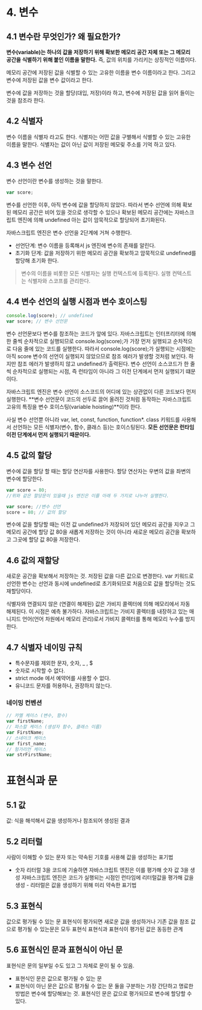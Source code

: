 # 4. 변수

## 4.1 변수란 무엇인가? 왜 필요한가?

**변수(variable)는 하나의 값을 저장하기 위해 확보한 메모리 공간 자체 또는 그 메모리 공간을 식별하기 위해 붙인 이름을 말한다.** 즉, 값의 위치를 가리키는 상징적인 이름이다.

메모리 공간에 저장된 값을 식별할 수 있는 고유한 이름을 변수 이름이라고 한다. 그리고 변수에 저장된 값을 변수 값이라고 한다.

변수에 값을 저장하는 것을 할당(대입, 저장)이라 하고, 변수에 저장된 값을 읽어 들이는 것을 참조라 한다.

## 4.2 식별자

변수 이름을 식별자 라고도 한다. 식별자는 어떤 값을 구별해서 식별할 수 있는 고유한 이름을 말한다. 식별자는 값이 아닌 값이 저장된 메모맂 주소를 기억 하고 있다.

## 4.3 변수 선언

변수 선언이란 변수를 생성하는 것을 말한다.

```javascript
var score;
```

변수를 선언한 이후, 아직 변수에 값을 할당하지 않았다. 따라서 변수 선언에 의해 확보된 메모리 공간은 비어 있을 것으로 생각할 수 있으나 확보된 메모리 공간에는 자바스크립트 엔진에 의해 undefined 아는 값이 암묵적으로 할당되어 초기화된다.

자바스크립트 엔진은 변수 선언을 2단계에 거쳐 수행한다.

- 선언단계: 변수 이름을 등록해서 js 엔진에 변수의 존재를 알린다.
- 초기화 단계: 값을 저장하기 위한 메모리 공간을 확보하고 암묵적으로 undefined를 할당해 초기화 한다.

> 변수의 이름을 비롯한 모든 식별자는 실행 컨텍스트에 등록된다. 실행 컨텍스트는 식별자와 스코프를 관리한다.

## 4.4 변수 선언의 실행 시점과 변수 호이스팅

```javascript
console.log(score); // undefined
var score; // 변수 선언문
```

변수 선언문보다 변수를 참조하는 코드가 앞에 있다. 자바스크립트는 인터프리터에 의해 한 줄씩 순차적으로 실행되므로 console.log(score);가 가장 먼저 실행되고 순차적으로 다음 줄에 있는 코드를 실행한다. 따라서 console.log(score);가 실행되는 시점에는 아직 score 변수의 선언이 실행되지 않았으므로 참조 에러가 발생할 것처럼 보인다. 하지만 참조 에러가 발생하지 않고 undefined가 출력된다. 변수 선언이 소스코드가 한 줄씩 순차적으로 실행되는 시점, 즉 런타임이 아니라 그 이전 단계에서 먼저 실행되기 떄문이다.

자바스크립트 엔진은 변수 선언이 소스코드의 어디에 있는 상관없이 다른 코드보다 먼저 실행한다. **변수 선언문이 코드의 선두로 끌어 올려진 것처럼 동작하는 자바스크립트 고유의 특징을 변수 호이스팅(variable hoisting)**이라 한다.

사실 변수 선언뿐 아니라 var, let, const, function, function\*. class 키워드를 사용해서 선언하는 모든 식별자(변수, 함수, 클래스 등)는 호이스팅된다. **모든 선언문은 런타임 이전 단계에서 먼저 실행되기 때문이다.**

## 4.5 값의 할당

변수에 값을 할당 할 때는 할당 연산자를 사용한다. 할당 연산자는 우변의 값을 좌변의 변수에 할당한다.

```javascript
var score = 80;
//위와 같은 할당문이 있을때 js 엔진은 이를 아래 두 가지로 나누어 실행한다.

var score; //변수 선언
score = 80; // 값의 할당
```

변수에 값을 할당할 때는 이전 값 undefined가 저장되어 있던 메모리 공간을 지우고 그 메모리 공간에 할당 값 80을 새롭게 저장하는 것이 아니라 새로운 메모리 공간을 확보하고 그곳에 할당 값 80을 저장한다.

## 4.6 값의 재할당

새로운 공간을 확보해서 저장하는 것. 저장된 값을 다른 값으로 변경한다. var 키워드로 선언한 변수는 선언과 동시에 undefined로 초기화되므로 처음으로 값을 할당하는 것도 재할당이다.

식별자와 연결되지 않은 (연결이 해제된) 값은 가비지 콜렉터에 의해 메모리에서 자동 해제된다. 이 시점은 예측 불가하다. 자바스크립트는 가비지 콜렉터를 내장하고 있는 매니지드 언어(언어 차원에서 메모리 관리)로서 가비지 콜렉터를 통해 메모리 누수를 방지한다.

## 4.7 식별자 네이밍 규칙

- 특수문자를 제외한 문자, 숫자, \_ , $
- 숫자로 시작할 수 없다.
- strict mode 에서 예약어를 사용할 수 없다.
- 유니코드 문자를 허용하나, 권장하지 않는다.

### 네이밍 컨벤션

```javascript
// 카멜 케이스 (변수, 함수)
var firstName;
// 파스칼 케이스 (생성자 함수, 클래스 이름)
var FirstName;
// 스네이크 케이스
var first_name;
// 헝가리언 케이스
var strFirstName;
```

# 표현식과 문

## 5.1 값

값: 식을 해석해서 값을 생성하거나 참조되어 생성된 결과

## 5.2 리터럴

사람이 이해할 수 있는 문자 또는 약속된 기호를 사용해 값을 생성하는 표기법

- 숫자 리터럴 3을 코드에 기술하면 자바스크립트 엔진은 이를 평가해 숫자 값 3을 생성
  자바스크립트 엔진은 코드가 실행되는 시점인 런타임에 리터럴값을 평가해 값을 생성 - 리터럴은 값을 생성하기 위해 미리 약속한 표기법

## 5.3 표현식

값으로 평가될 수 있는 문 표현식이 평가되면 새로운 값을 생성하거나 기존 값을 참조 값으로 평가될 수 있는문은 모두 표현식 표현식과 표현식이 평가된 값은 동등한 관계

## 5.6 표현식인 문과 표현식이 아닌 문

표현식은 문의 일부일 수도 있고 그 자체로 문이 될 수 있음.

- 표현식인 문은 값으로 평가될 수 있는 문
- 표현식이 아닌 문은 값으로 평가될 수 없는 문
  둘을 구분하는 가장 간단하고 명료한 방법은 변수에 할당해보는 것. 표현식인 문은 값으로 평가되므로 변수에 할당할 수 있다.
